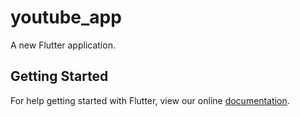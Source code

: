 # youtube_app

A new Flutter application.

## Getting Started

For help getting started with Flutter, view our online
[documentation](https://flutter.io/).
